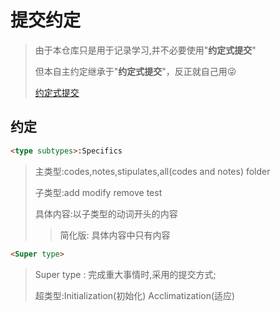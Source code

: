 # 提交约定

> 由于本仓库只是用于记录学习,并不必要使用"**约定式提交**"
>
> 但本自主约定继承于"**约定式提交**"，反正就自己用:stuck_out_tongue_winking_eye:
>
> [约定式提交](https://www.conventionalcommits.org/zh-hans/v1.0.0/)

## 约定

```markdown
<type subtypes>:Specifics
```

> 主类型:codes,notes,stipulates,all(codes and notes) folder
>
> 子类型:add modify remove test 
>
> 具体内容:以子类型的动词开头的内容
>
> > 简化版: 具体内容中只有内容

```markdown
<Super type>
```

> Super type : 完成重大事情时,采用的提交方式;
>
> 超类型:Initialization(初始化) Acclimatization(适应) 